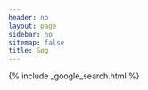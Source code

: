 ```yaml
---
header: no
layout: page
sidebar: no
sitemap: false
title: Søg
---
```

{% include _google_search.html %}
